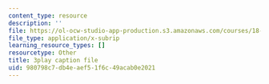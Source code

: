 ```yaml
---
content_type: resource
description: ''
file: https://ol-ocw-studio-app-production.s3.amazonaws.com/courses/18-03sc-differential-equations-fall-2011/980798c7db4eaef51f6c49acab0e2021_z-meBrqcy_I.srt
file_type: application/x-subrip
learning_resource_types: []
resourcetype: Other
title: 3play caption file
uid: 980798c7-db4e-aef5-1f6c-49acab0e2021
---
```


